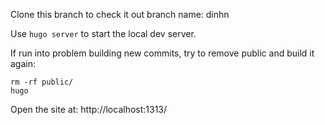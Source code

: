 Clone this branch to check it out branch name: dinhn

Use `hugo server` to start the local dev server.


If run into problem building new commits, try to remove public and build it again:
```
rm -rf public/
hugo
```

Open the site at: http://localhost:1313/
